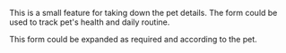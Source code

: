 This is a small feature for taking down the pet details. The form could be used to track pet's health and daily routine.

This form could be expanded as required and according to the pet.
